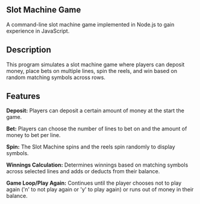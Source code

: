 ## **Slot Machine Game**

A command-line slot machine game implemented in Node.js to gain experience in JavaScript.

## **Description**

This program simulates a slot machine game where players can deposit money, place bets on multiple lines, spin the reels, and win based on random matching symbols across rows.

## **Features**

**Deposit:** Players can deposit a certain amount of money at the start the game.

**Bet:** Players can choose the number of lines to bet on and the amount of money to bet per line.

**Spin:** The Slot Machine spins and the reels spin randomly to display symbols.

**Winnings Calculation:** Determines winnings based on matching symbols across selected lines and adds or deducts from their balance.

**Game Loop/Play Again:** Continues until the player chooses not to play again ('n' to not play again or 'y' to play again) or runs out of money in their balance.
